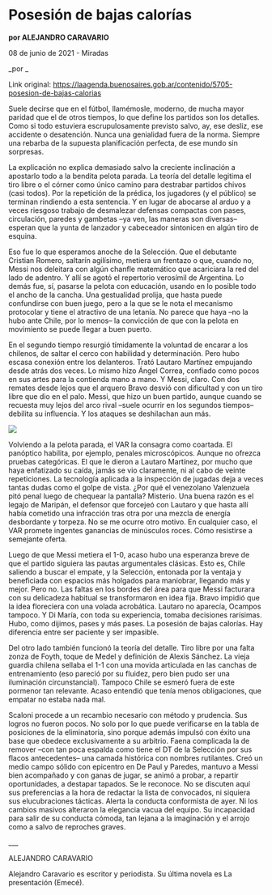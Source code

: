 # Posesión de bajas calorías

**por ALEJANDRO CARAVARIO**

08 de junio de 2021 - Miradas

_por _

Link original: https://laagenda.buenosaires.gob.ar/contenido/5705-posesion-de-bajas-calorias



Suele decirse que en el fútbol, llamémosle, moderno, de mucha mayor paridad que el de otros tiempos, lo que define los partidos son los detalles. Como si todo estuviera escrupulosamente previsto salvo, ay, ese desliz, ese accidente o desatención. Nunca una genialidad fuera de la norma. Siempre una rebarba de la supuesta planificación perfecta, de ese mundo sin sorpresas.




La explicación no explica demasiado salvo la creciente inclinación a apostarlo todo a la bendita pelota parada. La teoría del detalle legitima el tiro libre o el córner como único camino para destrabar partidos chivos (casi todos). Por la repetición de la prédica, los jugadores (y el público) se terminan rindiendo a esta sentencia. Y en lugar de abocarse al arduo y a veces riesgoso trabajo de desmalezar defensas compactas con pases, circulación, paredes y gambetas –ya ven, las maneras son diversas– esperan que la yunta de lanzador y cabeceador sintonicen en algún tiro de esquina.




Eso fue lo que esperamos anoche de la Selección. Que el debutante Cristian Romero, saltarín agilísimo, metiera un frentazo o que, cuando no, Messi nos deleitara con algún chanfle matemático que acariciara la red del lado de adentro. Y allí se agotó el repertorio verosímil de Argentina. Lo demás fue, sí, pasarse la pelota con educación, usando en lo posible todo el ancho de la cancha. Una gestualidad prolija, que hasta puede confundirse con buen juego, pero a la que se le nota el mecanismo protocolar y tiene el atractivo de una letanía. No parece que haya –no la hubo ante Chile, por lo menos– la convicción de que con la pelota en movimiento se puede llegar a buen puerto.




En el segundo tiempo resurgió tímidamente la voluntad de encarar a los chilenos, de saltar el cerco con habilidad y determinación. Pero hubo escasa conexión entre los delanteros. Trató Lautaro Martínez empujando desde atrás dos veces. Lo mismo hizo Ángel Correa, confiado como pocos en sus artes para la contienda mano a mano. Y Messi, claro. Con dos remates desde lejos que el arquero Bravo desvió con dificultad y con un tiro libre que dio en el palo. Messi, que hizo un buen partido, aunque cuando se recuesta muy lejos del arco rival –suele ocurrir en los segundos tiempos– debilita su influencia. Y los ataques se deshilachan aun más.




[![](https://img.youtube.com/vi/PMab21_i9a8/0.jpg)](https://www.youtube.com/watch?v=PMab21_i9a8)




Volviendo a la pelota parada, el VAR la consagra como coartada. El panóptico habilita, por ejemplo, penales microscópicos. Aunque no ofrezca pruebas categóricas. El que le dieron a Lautaro Martínez, por mucho que haya enfatizado su caída, jamás se vio claramente, ni al cabo de veinte repeticiones. La tecnología aplicada a la inspección de jugadas deja a veces tantas dudas como el golpe de vista. ¿Por qué el venezolano Valenzuela pitó penal luego de chequear la pantalla? Misterio. Una buena razón es el legajo de Maripán, el defensor que forcejeó con Lautaro y que hasta allí había cometido una infracción tras otra por una mezcla de energía desbordante y torpeza. No se me ocurre otro motivo. En cualquier caso, el VAR promete ingentes ganancias de minúsculos roces. Cómo resistirse a semejante oferta.




Luego de que Messi metiera el 1-0, acaso hubo una esperanza breve de que el partido siguiera las pautas argumentales clásicas. Esto es, Chile saliendo a buscar el empate, y la Selección, entonada por la ventaja y beneficiada con espacios más holgados para maniobrar, llegando más y mejor. Pero no. Las faltas en los bordes del área para que Messi facturara con su delicadeza habitual se transformaron en idea fija. Bravo impidió que la idea floreciera con una volada acrobática. Lautaro no aparecía, Ocampos tampoco. Y Di María, con toda su experiencia, tomaba decisiones rarísimas. Hubo, como dijimos, pases y más pases. La posesión de bajas calorías. Hay diferencia entre ser paciente y ser impasible.




Del otro lado también funcionó la teoría del detalle. Tiro libre por una falta zonza de Foyth, toque de Medel y definición de Alexis Sánchez. La vieja guardia chilena sellaba el 1-1 con una movida articulada en las canchas de entrenamiento (eso pareció por su fluidez, pero bien pudo ser una iluminación circunstancial). Tampoco Chile se esmeró fuera de este pormenor tan relevante. Acaso entendió que tenía menos obligaciones, que empatar no estaba nada mal.




Scaloni procede a un recambio necesario con método y prudencia. Sus logros no fueron pocos. No solo por lo que puede verificarse en la tabla de posiciones de la eliminatoria, sino porque además impulsó con éxito una base que obedece exclusivamente a su arbitrio. Faena complicada la de remover –con tan poca espalda como tiene el DT de la Selección por sus flacos antecedentes– una camada histórica con nombres rutilantes. Creó un medio campo sólido con epicentro en De Paul y Paredes, mantuvo a Messi bien acompañado y con ganas de jugar, se animó a probar, a repartir oportunidades, a destapar tapados. Se le reconoce. No se discuten aquí sus preferencias a la hora de redactar la lista de convocados, ni siquiera sus elucubraciones tácticas. Alerta la conducta conformista de ayer. Ni los cambios masivos alteraron la elegancia vacua del equipo. Su incapacidad para salir de su conducta cómoda, tan lejana a la imaginación y el arrojo como a salvo de reproches graves.




\_\_\_




ALEJANDRO CARAVARIO




Alejandro Caravario es escritor y periodista. Su última novela es La presentación (Emecé).




